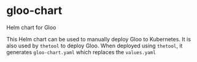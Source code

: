 # gloo-chart

Helm chart for Gloo

This Helm chart can be used to manually deploy Gloo to Kubernetes.
It is also used by `thetool` to deploy Gloo. When deployed using
`thetool`, it generates `gloo-chart.yaml` which replaces the 
`values.yaml`